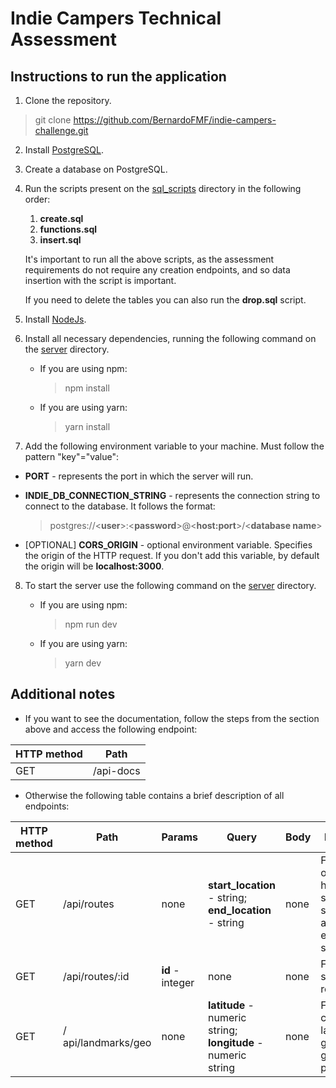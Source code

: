 # Indie Campers Technical Assessment

## Instructions to run the application

1. Clone the repository.

> git clone https://github.com/BernardoFMF/indie-campers-challenge.git

2. Install [PostgreSQL](https://www.postgresql.org/download/).

3. Create a database on PostgreSQL.

4. Run the scripts present on the [sql_scripts]() directory in the following order:

    1. **create.sql**
    2. **functions.sql**
    3. **insert.sql**

    It's important to run all the above scripts, as the assessment requirements do not require any creation endpoints, and so data insertion with the script is important.
    
    
    If you need to delete the tables you can also run the **drop.sql** script.

5. Install [NodeJs](https://nodejs.org/en/).

6. Install all necessary dependencies, running the following command on the [server](https://github.com/BernardoFMF/indie-campers-challenge/tree/main/server) directory.

    - If you are using npm:
        > npm install
    - If you are using yarn:
        > yarn install

7. Add the following environment variable to your machine. Must follow the pattern "key"="value":

- **PORT** - represents the port in which the server will run.
- **INDIE_DB_CONNECTION_STRING** - represents the connection string to connect to the database. It follows the format:

    > postgres://\<**user**>:\<**password**>@\<**host:port**>/\<**database name**>

- [OPTIONAL] **CORS_ORIGIN** - optional environment variable. Specifies the origin of the HTTP request. If you don't add this variable, by default the origin will be **localhost:3000**.

8. To start the server use the following command on the [server](https://github.com/BernardoFMF/indie-campers-challenge/tree/main/server) directory.

    - If you are using npm:
        > npm run dev
    - If you are using yarn:
        > yarn dev

## Additional notes

- If you want to see the documentation, follow the steps from the section above and access the following endpoint:

HTTP method | Path 
--- | --- 
GET | /api-docs

- Otherwise the following table contains a brief description of all endpoints:

HTTP method | Path | Params | Query | Body | Description
--- | --- | --- | --- | --- | --- 
GET | /api/routes | none | **start_location** - string; **end_location** - string | none | Fetches a list of routes that have the same start_location and end_location sent
GET | /api/routes/:id | **id** - integer | none | none | Fetches a specific route
GET | / api/landmarks/geo | none | **latitude** - numeric string; **longitude** - numeric string | none | Fetches the closest landmark given the geographic point